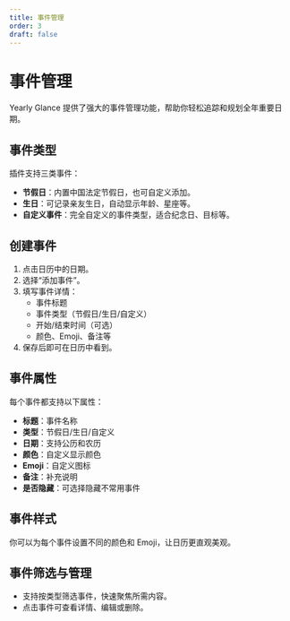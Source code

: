 ```yaml
---
title: 事件管理
order: 3
draft: false
---
```


# 事件管理

Yearly Glance 提供了强大的事件管理功能，帮助你轻松追踪和规划全年重要日期。

## 事件类型

插件支持三类事件：

- **节假日**：内置中国法定节假日，也可自定义添加。
- **生日**：可记录亲友生日，自动显示年龄、星座等。
- **自定义事件**：完全自定义的事件类型，适合纪念日、目标等。

## 创建事件

1. 点击日历中的日期。
2. 选择“添加事件”。
3. 填写事件详情：
   - 事件标题
   - 事件类型（节假日/生日/自定义）
   - 开始/结束时间（可选）
   - 颜色、Emoji、备注等
4. 保存后即可在日历中看到。

## 事件属性

每个事件都支持以下属性：

- **标题**：事件名称
- **类型**：节假日/生日/自定义
- **日期**：支持公历和农历
- **颜色**：自定义显示颜色
- **Emoji**：自定义图标
- **备注**：补充说明
- **是否隐藏**：可选择隐藏不常用事件

## 事件样式

你可以为每个事件设置不同的颜色和 Emoji，让日历更直观美观。

## 事件筛选与管理

- 支持按类型筛选事件，快速聚焦所需内容。
- 点击事件可查看详情、编辑或删除。
<!-- - 支持批量导入导出事件数据，便于迁移和备份。 -->

<!-- > 进阶用法请参考“[关于数据](/obsidian-yearly-glance/advanced-usage/data)”和“[导入导出](/obsidian-yearly-glance/advanced-usage/import-export)”章节。 -->
